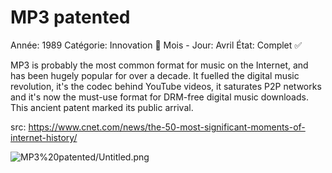# MP3 patented

Année: 1989
Catégorie: Innovation 🎢
Mois - Jour: Avril
État: Complet ✅

MP3 is probably the most common format for music on the Internet, and has been hugely popular for over a decade. It fuelled the digital music revolution, it's the codec behind YouTube videos, it saturates P2P networks and it's now the must-use format for DRM-free digital music downloads. This ancient patent marked its public arrival.

src: https://www.cnet.com/news/the-50-most-significant-moments-of-internet-history/

![MP3%20patented/Untitled.png](MP3%20patented/Untitled.png)